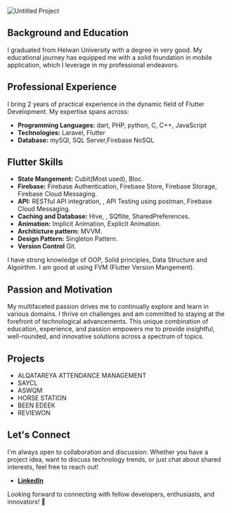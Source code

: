 

![Untitled Project](https://github.com/MuhammedMohsen1/MuhammedMohsen1/assets/93712905/ba48fbb8-dc8e-4b23-ac4d-36d7d29adb60)



## Background and Education

I graduated from  Helwan University with a degree in very good. My educational journey has equipped me with a solid foundation in mobile application, which I leverage in my professional endeavors.

## Professional Experience

I bring 2 years of practical experience in the dynamic field of Flutter Development. My expertise spans across:

- **Programming Languages:**  dart, PHP, python, C, C++, JavaScript
- **Technologies:** Laravel, Flutter
- **Database:** mySQl, SQL Server,Firebase NoSQL

## Flutter Skills
  - **State Mangement:**  Cubit(Most used), Bloc.
  - **Firebase:**  Firebase Authentication, Firebase Store, Firebase Storage, Firebase Cloud Messaging.
  - **API:**  RESTful API integration, , API Testing using postman, Firebase Cloud Messaging.
  - **Caching and Database:**  Hive, , SQflite, SharedPreferences.
  - **Animation:**  Implicit Animation, Explicit Animation.
  - **Architicture pattern:**  MVVM.
  - **Design Pattern:**  Singleton Pattern.
  - **Version Control**  Git.

I have strong knowledge of OOP, Solid principles, Data Structure and Algoirthm.
I am good at using FVM (Flutter Version Mangement).

## Passion and Motivation

My multifaceted passion drives me to continually explore and learn in various domains. I thrive on challenges and am committed to staying at the forefront of technological advancements. This unique combination of education, experience, and passion empowers me to provide insightful, well-rounded, and innovative solutions across a spectrum of topics.

## Projects
- ALQATAREYA ATTENDANCE MANAGEMENT
- SAYCL
- ASWQM
- HORSE STATION
- BEEN EDEEK
- REVIEWON

## Let's Connect

I'm always open to collaboration and discussion. Whether you have a project idea, want to discuss technology trends, or just chat about shared interests, feel free to reach out!

- [**LinkedIn**](https://www.linkedin.com/in/mohammed-mohsen-95479018a/)

Looking forward to connecting with fellow developers, enthusiasts, and innovators! 🚀


